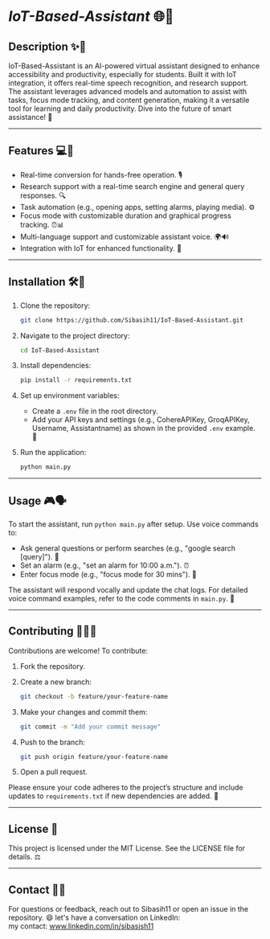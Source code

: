 # ***IoT-Based-Assistant*** 🌐🚀

## Description ✨🤖

IoT-Based-Assistant is an AI-powered virtual assistant designed to enhance accessibility and productivity, especially for students. Built it with IoT integration, it offers real-time speech recognition, and research support. The assistant leverages advanced models and automation to assist with tasks, focus mode tracking, and content generation, making it a versatile tool for learning and daily productivity. Dive into the future of smart assistance! 🌟

---

## Features 💻🔧

- Real-time conversion for hands-free operation. 🎙️
- Research support with a real-time search engine and general query responses. 🔍
- Task automation (e.g., opening apps, setting alarms, playing media). ⚙️
- Focus mode with customizable duration and graphical progress tracking. ⏰📊
- Multi-language support and customizable assistant voice. 🌍🔊
- Integration with IoT for enhanced functionality. 📡

---

## Installation 🛠️💾

1. Clone the repository:

   ```bash
   git clone https://github.com/Sibasih11/IoT-Based-Assistant.git
   ```
2. Navigate to the project directory:

   ```bash
   cd IoT-Based-Assistant
   ```
3. Install dependencies:

   ```bash
   pip install -r requirements.txt
   ```
4. Set up environment variables:
   - Create a `.env` file in the root directory.
   - Add your API keys and settings (e.g., CohereAPIKey, GroqAPIKey, Username, Assistantname) as shown in the provided `.env` example. 🔑
5. Run the application:

   ```bash
   python main.py
   ```

---

## Usage 🎮🗣️

To start the assistant, run `python main.py` after setup. Use voice commands to:

- Ask general questions or perform searches (e.g., "google search \[query\]"). 🔎
- Set an alarm (e.g., "set an alarm for 10:00 a.m."). ⏰
- Enter focus mode (e.g., "focus mode for 30 mins"). 🎯

The assistant will respond vocally and update the chat logs. For detailed voice command examples, refer to the code comments in `main.py`. 🚀

---

## Contributing 🤝👨‍💻

Contributions are welcome! To contribute:

1. Fork the repository.
2. Create a new branch:

   ```bash
   git checkout -b feature/your-feature-name
   ```
3. Make your changes and commit them:

   ```bash
   git commit -m "Add your commit message"
   ```
4. Push to the branch:

   ```bash
   git push origin feature/your-feature-name
   ```
5. Open a pull request.

Please ensure your code adheres to the project’s structure and include updates to `requirements.txt` if new dependencies are added. 🌱

---

## License 📜

This project is licensed under the MIT License. See the LICENSE file for details. ⚖️

---

## Contact 📧💬

For questions or feedback, reach out to Sibasih11 or open an issue in the repository. 😄
let's have a conversation on LinkedIn:                                                                                                                                  
my contact: www.linkedin.com/in/sibasish11
